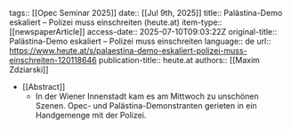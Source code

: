 tags:: [[Opec Seminar 2025]]
date:: [[Jul 9th, 2025]]
title:: Palästina-Demo eskaliert – Polizei muss einschreiten (heute.at)
item-type:: [[newspaperArticle]]
access-date:: 2025-07-10T09:03:22Z
original-title:: Palästina-Demo eskaliert – Polizei muss einschreiten
language:: de
url:: https://www.heute.at/s/palaestina-demo-eskaliert-polizei-muss-einschreiten-120118646
publication-title:: heute.at
authors:: [[Maxim Zdziarski]]

- [[Abstract]]
	- In der Wiener Innenstadt kam es am Mittwoch zu unschönen Szenen. Opec- und Palästina-Demonstranten gerieten in ein Handgemenge mit der Polizei.